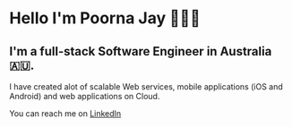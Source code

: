 # Hello I'm Poorna Jay 👋👋👋

## I'm a full-stack Software Engineer in Australia 🇦🇺.

I have created alot of scalable Web services, mobile applications (iOS and Android) and web applications on Cloud.

You can reach me on [LinkedIn](https://www.linkedin.com/in/poornajayasinghe/ "Poorna Jayasinghe")

<!--
**poornaonline/poornaonline** is a ✨ _special_ ✨ repository because its `README.md` (this file) appears on your GitHub profile.

Here are some ideas to get you started:

- 🔭 I’m currently working on ...
- 🌱 I’m currently learning ...
- 👯 I’m looking to collaborate on ...
- 🤔 I’m looking for help with ...
- 💬 Ask me about ...
- 📫 How to reach me: ...
- 😄 Pronouns: ...
- ⚡ Fun fact: ...
-->
